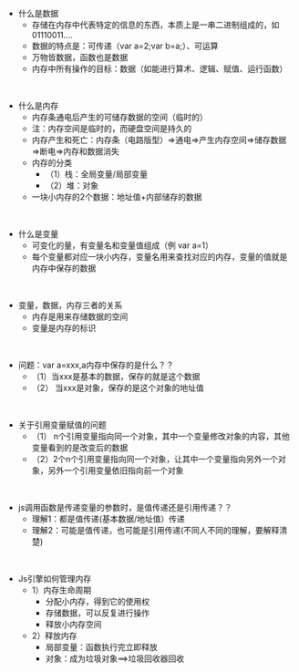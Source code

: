 * 什么是数据
    * 存储在内存中代表特定的信息的东西，本质上是一串二进制组成的，如01110011....
    * 数据的特点是：可传递（var a=2;var b=a;）、可运算
    * 万物皆数据，函数也是数据
    * 内存中所有操作的目标：数据（如能进行算术、逻辑、赋值、运行函数）
<br/> 

* 什么是内存
    * 内存条通电后产生的可储存数据的空间（临时的）
    * 注：内存空间是临时的，而硬盘空间是持久的
    * 内存产生和死亡：内存条（电路版型）=>通电=>产生内存空间=>储存数据=>断电=>内存和数据消失
    * 内存的分类
        * （1）栈：全局变量/局部变量
        * （2）堆：对象
    * 一块小内存的2个数据：地址值+内部储存的数据
<br/> 

* 什么是变量
    * 可变化的量，有变量名和变量值组成（例 var a=1）
    * 每个变量都对应一块小内存，变量名用来查找对应的内存，变量的值就是内存中保存的数据
<br/> 

* 变量，数据，内存三者的关系
    * 内存是用来存储数据的空间
    * 变量是内存的标识
<br/> 

* 问题：var a=xxx,a内存中保存的是什么？？
    * （1）当xxx是基本的数据，保存的就是这个数据
    * （2） 当xxx是对象，保存的是这个对象的地址值
<br/> 

* 关于引用变量赋值的问题
    * （1） n个引用变量指向同一个对象，其中一个变量修改对象的内容，其他变量看到的是改变后的数据
    * （2）2个n个引用变量指向同一个对象，让其中一个变量指向另外一个对象，另外一个引用变量依旧指向前一个对象
<br/> 

* js调用函数是传递变量的参数时，是值传递还是引用传递？？
    * 理解1：都是值传递(基本数据/地址值）传递
    * 理解2：可能是值传递，也可能是引用传递(不同人不同的理解，要解释清楚)
<br/> 

* Js引擎如何管理内存
    * 1）内存生命周期
        * 分配小内存，得到它的使用权
        * 存储数据，可以反复进行操作
        * 释放小内存空间
    * 2）释放内存
        * 局部变量：函数执行完立即释放
        * 对象：成为垃圾对象==>垃圾回收器回收